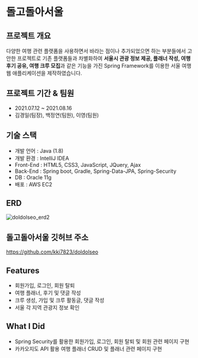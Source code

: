 # 돌고돌아서울

## 프로젝트 개요
다양한 여행 관련 플랫폼을 사용하면서 바라는 점이나 추가되었으면 하는 부분들에서 고안한 프로젝트로 기존 플랫폼들과 차별화하여 **서울시 관광 정보 제공, 플래너 작성, 여행 후기 공유, 여행 크루 모집**과 같은 기능을 가진 Spring Framework를 이용한 서울 여행 웹 애플리케이션을 제작하였습니다. 

## 프로젝트 기간 & 팀원
- 2021.07.12 ~ 2021.08.16
- 김경일(팀장), 백정연(팀원), 이영(팀원)

## 기술 스택
- 개발 언어 : Java (1.8)
- 개발 환경 : IntelliJ IDEA
- Front-End : HTML5, CSS3, JavaScript, JQuery, Ajax
- Back-End : Spring boot, Gradle, Spring-Data-JPA, Spring-Security
- DB : Oracle 11g 
- 배포 : AWS EC2

## ERD
![doldolseo_erd2](https://user-images.githubusercontent.com/77538818/133370496-71dbe3f5-4e21-40a7-a100-e2b0b16a76e7.png)

## 돌고돌아서울 깃허브 주소
https://github.com/kki7823/doldolseo

## Features
- 회원가입, 로그인, 회원 탈퇴
- 여행 플래너, 후기 및 댓글 작성
- 크루 생성, 가입 및 크루 활동글, 댓글 작성
- 서울 각 지역 관광지 정보 확인

## What I Did
- Spring Security를 활용한 회원가입, 로그인, 회원 탈퇴 및 회원 관련 페이지 구현
- 카카오지도 API 활용 여행 플래너 CRUD 및 플래너 관련 페이지 구현


